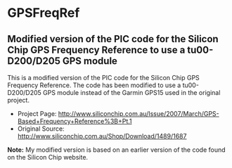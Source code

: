 # GPSFreqRef  
## Modified version of the PIC code for the Silicon Chip GPS Frequency Reference to use a tu00-D200/D205 GPS module


This is a modified version of the PIC code for the Silicon Chip GPS Frequency Reference. The code has been modified to use a tu00-D200/D205 GPS module instead of the Garmin GPS15 used in the original project.

* Project Page: http://www.siliconchip.com.au/Issue/2007/March/GPS-Based+Frequency+Reference%3B+Pt.1
* Original Source: http://www.siliconchip.com.au/Shop/Download/1489/1687

**Note:** My modified version is based on an earlier version of the code found on the Silicon Chip website.
